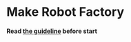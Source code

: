 # Make Robot Factory

**Read [the guideline](https://github.com/mate-academy/js_task-guideline/blob/master/README.md) before start**
